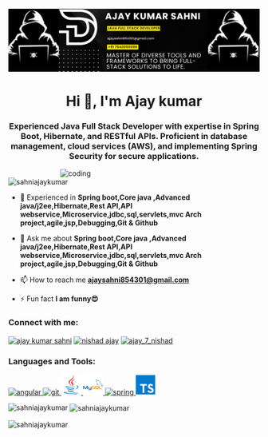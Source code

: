 ![logo](https://github.com/Sahniajaykumar/Sahniajaykumar/blob/main/Template.png)
<h1 align="center">Hi 👋, I'm Ajay kumar</h1>
<h3 align="center">
  Experienced Java Full Stack Developer with expertise in Spring Boot, Hibernate, and RESTful APIs. 
  Proficient in database management, cloud services (AWS), and implementing Spring Security for secure applications.</h3>
<img align="right" alt="coding" width="400" src="https://user-images.githubusercontent.com/55389276/140866485-8fb1c876-9a8f-4d6a-98dc-08c4981eaf70.gif">
<p align="left"> <img src="https://komarev.com/ghpvc/?username=sahniajaykumar&label=Profile%20views&color=0e75b6&style=flat" alt="sahniajaykumar" /> </p>

- 🌱 Experienced in **Spring boot,Core java ,Advanced java/j2ee,Hibernate,Rest API,API webservice,Microservice,jdbc,sql,servlets,mvc Arch project,agile,jsp,Debugging,Git & Github**

- 💬 Ask me about **Spring boot,Core java ,Advanced java/j2ee,Hibernate,Rest API,API webservice,Microservice,jdbc,sql,servlets,mvc Arch project,agile,jsp,Debugging,Git & Github**

- 📫 How to reach me **ajaysahni854301@gmail.com**

- ⚡ Fun fact **I am funny😍**

<h3 align="left">Connect with me:</h3>
<p align="left">
<a href="https://linkedin.com/in/ajay kumar sahni" target="blank"><img align="center" src="https://raw.githubusercontent.com/rahuldkjain/github-profile-readme-generator/master/src/images/icons/Social/linked-in-alt.svg" alt="ajay kumar sahni" height="30" width="40" /></a>
<a href="https://fb.com/nishad ajay" target="blank"><img align="center" src="https://raw.githubusercontent.com/rahuldkjain/github-profile-readme-generator/master/src/images/icons/Social/facebook.svg" alt="nishad ajay" height="30" width="40" /></a>
<a href="https://instagram.com/ajay_7_nishad" target="blank"><img align="center" src="https://raw.githubusercontent.com/rahuldkjain/github-profile-readme-generator/master/src/images/icons/Social/instagram.svg" alt="ajay_7_nishad" height="30" width="40" /></a>
</p>

<h3 align="left">Languages and Tools:</h3>
<p align="left"> <a href="https://angular.io" target="_blank" rel="noreferrer"> <img src="https://angular.io/assets/images/logos/angular/angular.svg" alt="angular" width="40" height="40"/> </a> <a href="https://git-scm.com/" target="_blank" rel="noreferrer"> <img src="https://www.vectorlogo.zone/logos/git-scm/git-scm-icon.svg" alt="git" width="40" height="40"/> </a> <a href="https://www.java.com" target="_blank" rel="noreferrer"> <img src="https://raw.githubusercontent.com/devicons/devicon/master/icons/java/java-original.svg" alt="java" width="40" height="40"/> </a> <a href="https://www.mysql.com/" target="_blank" rel="noreferrer"> <img src="https://raw.githubusercontent.com/devicons/devicon/master/icons/mysql/mysql-original-wordmark.svg" alt="mysql" width="40" height="40"/> </a> <a href="https://spring.io/" target="_blank" rel="noreferrer"> <img src="https://www.vectorlogo.zone/logos/springio/springio-icon.svg" alt="spring" width="40" height="40"/> </a> <a href="https://www.typescriptlang.org/" target="_blank" rel="noreferrer"> <img src="https://raw.githubusercontent.com/devicons/devicon/master/icons/typescript/typescript-original.svg" alt="typescript" width="40" height="40"/> </a> </p>

<p><img align="left" src="https://github-readme-stats.vercel.app/api/top-langs?username=sahniajaykumar&show_icons=true&locale=en&layout=compact" alt="sahniajaykumar" /></p>

<p>&nbsp;<img align="center" src="https://github-readme-stats.vercel.app/api?username=sahniajaykumar&show_icons=true&locale=en" alt="sahniajaykumar" /></p>

<p><img align="center" src="https://github-readme-streak-stats.herokuapp.com/?user=sahniajaykumar&" alt="sahniajaykumar" /></p>

